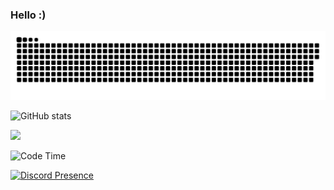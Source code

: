 ### Hello :)

<a href="https://github.com/neverabsolute"><img src="contributions.svg"></a>

![GitHub stats](https://github-readme-stats.vercel.app/api?username=neverabsolute&count_private=true&include_all_commits=true&bg_color=0D1117&text_color=F3F3F3&title_color=E1E1E1&hide_border=true)

<img width="100px" src="https://hits-app.vercel.app/hits?url=https%3A%2F%2Fgithub.com%2Fneverabsolute" />

<!--START_SECTION:waka-->
![Code Time](http://img.shields.io/badge/Code%20Time-621%20hrs%2012%20mins-blue)


<!--END_SECTION:waka-->

[![Discord Presence](https://lanyard.cnrad.dev/api/219150672166125568)](https://discord.com/users/219150672166125568)
